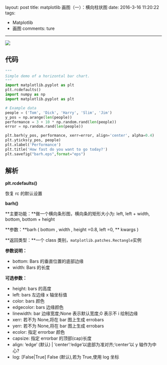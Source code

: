 layout: post
title: matplotlib 画图（一）：横向柱状图
date: 2016-3-16 11:20:22
tags: 
   - Matplotlib
   - 画图
comments: ture
---

![](/img/articles/matplotlib/barh.jpg)

<!--more-->

## 代码 ##
```python
"""
Simple demo of a horizontal bar chart.
"""
import matplotlib.pyplot as plt
plt.rcdefaults()
import numpy as np
import matplotlib.pyplot as plt

# Example data
people = ('Tom', 'Dick', 'Harry', 'Slim', 'Jim')
y_pos = np.arange(len(people))
performance = 3 + 10 * np.random.rand(len(people))
error = np.random.rand(len(people))

plt.barh(y_pos, performance, xerr=error, align='center', alpha=0.4)
plt.yticks(y_pos, people)
plt.xlabel('Performance')
plt.title('How fast do you want to go today?')
plt.savefig("barh.eps",format="eps")

```


## 解析 ##

**plt.rcdefaults()**

恢复 rc 的默认设置

**barh()**

**主要功能：**做一个横向条形图，横向条的矩形大小为: left, left + width, bottom, bottom + height

**参数：**barh ( bottom , width , height =0.8, left =0, ** kwargs )

**返回类型：**一个 class 类别，`matplotlib.patches.Rectangle`实例

**参数说明：**
- bottom: Bars 的垂直位置的底部边缘
- width: Bars 的长度


**可选参数：**
- height: bars 的高度
- left: bars 左边缘 x 轴坐标值
- color: bars 颜色
- edgecolor: bars 边缘颜色
- linewidth: bar 边缘宽度;None 表示默认宽度;0 表示不 i 绘制边缘
- xerr: 若不为 None,将在 bar 图上生成 errobars
- yerr: 若不为 None,将在 bar 图上生成 errobars
- ecolor: 指定 errorbar 颜色
- capsize: 指定 errorbar 的顶部(cap)长度
- align: ‘edge’ (默认) | ‘center’:‘edge’以底部为准对齐;‘center’以 y 轴作为中心?
- log: [False|True] False (默认),若为 True,使用 log 坐标






